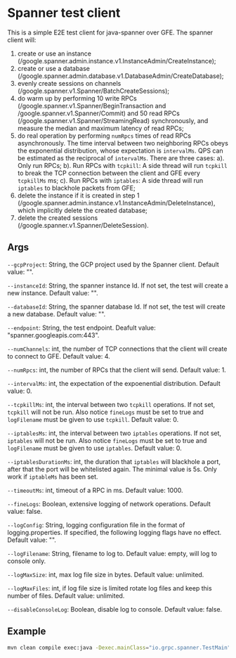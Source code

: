 # Spanner test client

This is a simple E2E test client for java-spanner over GFE. The spanner client will:
1. create or use an instance (/google.spanner.admin.instance.v1.InstanceAdmin/CreateInstance);
2. create or use a database (/google.spanner.admin.database.v1.DatabaseAdmin/CreateDatabase);
3. evenly create sessions on channels (/google.spanner.v1.Spanner/BatchCreateSessions);
4. do warm up by performing 10 write RPCs (/google.spanner.v1.Spanner/BeginTransaction and /google.spanner.v1.Spanner/Commit) and 50 read RPCs (/google.spanner.v1.Spanner/StreamingRead) synchronously, and measure the median and maximum latency of read RPCs;
5. do real operation by performing `numRpcs` times of read RPCs asynchronously. The time interval between two neighboring RPCs obeys the exponential distribution, whose expectation is `intervalMs`. QPS can be estimated as the reciprocal of `intervalMs`. There are three cases:
    a). Only run RPCs;
    b). Run RPCs with `tcpkill`: A side thread will run `tcpkill` to break the TCP connection between the client and GFE every `tcpkillMs` ms;
    c). Run RPCs with `iptables`: A side thread will run `iptables` to blackhole
    packets from GFE;
6. delete the instance if it is created in step 1 (/google.spanner.admin.instance.v1.InstanceAdmin/DeleteInstance), which implicitly delete the created database;
7. delete the created sessions (/google.spanner.v1.Spanner/DeleteSession).

## Args

`--gcpProject`: String, the GCP project used by the Spanner client. Default value: "".

`--instanceId`: String, the spanner instance Id. If not set, the test will create a new instance. Default value: "".

`--databaseId`: String, the spanner database Id. If not set, the test will create a new database. Default value: "".

`--endpoint`: String, the test endpoint. Deafult value: "spanner.googleapis.com:443".

`--numChannels`: int, the number of TCP connections that the client will create to connect to GFE. Default value: 4.

`--numRpcs`: int, the number of RPCs that the client will send. Default value: 1.

`--intervalMs`: int, the expectation of the expoenential distribution. Default value: 0.

`--tcpkillMs`: int, the interval between two `tcpkill` operations. If not set, `tcpkill` will not be run. Also notice `fineLogs` must be set to true and `logFilename` must be given to use `tcpkill`. Default value: 0.

`--iptablesMs`: int, the interval between two `iptables` operations. If not
set, `iptables` will not be run. Also notice `fineLogs` must be set to true and `logFilename` must be given to use `iptables`. Default value: 0.

`--iptablesDurationMs`: int, the duration that `iptables` will blackhole a port,
  after that the port will be whitelisted again. The minimal value is 5s. Only
  work if `iptableMs` has been set.

`--timeoutMs`: int, timeout of a RPC in ms. Default value: 1000.

`--fineLogs`: Boolean, extensive logging of network operations. Default value: false.

`--logConfig`: String, logging configuration file in the format of logging.properties. If specified, the following logging flags have no effect. Default value: "".

`--logFilename`: String, filename to log to. Default value: empty, will log to console only.

`--logMaxSize`: int, max log file size in bytes. Default value: unlimited.

`--logMaxFiles`: int, if log file size is limited rotate log files and keep this number of files. Default value: unlimited.

`--disableConsoleLog`: Boolean, disable log to console. Default value: false.

## Example

```sh
mvn clean compile exec:java -Dexec.mainClass="io.grpc.spanner.TestMain" -Dexec.args="--gcpProject=directpath-prod-manual-testing --instanceId=uber-debug-instance --databaseId=db-id-74750157 --numChannels=2 --intervalMs=100 --timeoutMs=150 --numRpcs=1000 --tcpkillMs=1000 --logFilename=./mohanli --fineLogs=true"
```
